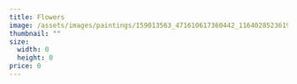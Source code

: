```yaml
---
title: Flowers
image: /assets/images/paintings/159013563_471610617360442_1164028523619200455_n.png
thumbnail: ""
size:
  width: 0
  height: 0
price: 0
---
```


